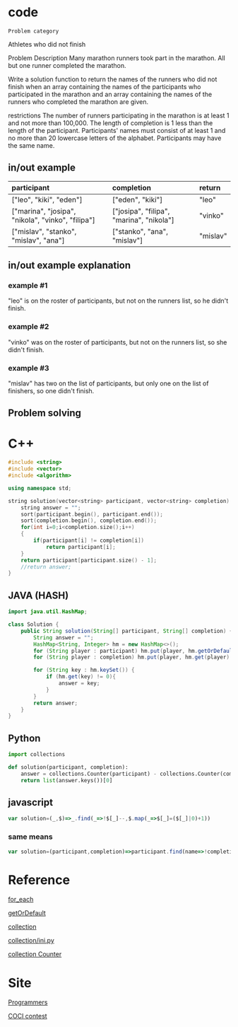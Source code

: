 # code 
`Problem category`
<p>
Athletes who did not finish

Problem Description
Many marathon runners took part in the marathon. All but one runner completed the marathon.

Write a solution function to return the names of the runners who did not finish when an array containing the names of the participants who participated in the marathon and an array containing the names of the runners who completed the marathon are given.

restrictions
The number of runners participating in the marathon is at least 1 and not more than 100,000.
The length of completion is 1 less than the length of the participant.
Participants' names must consist of at least 1 and no more than 20 lowercase letters of the alphabet.
Participants may have the same name.
</p>

## in/out example 

|participant	                |completion             |return     |
|:---                           |:---                   |:---       |
|["leo", "kiki", "eden"]        |["eden", "kiki"]       |"leo"      |
|["marina", "josipa", "nikola", "vinko", "filipa"]|	["josipa", "filipa", "marina", "nikola"]	|"vinko"|
|["mislav", "stanko", "mislav", "ana"]| ["stanko", "ana", "mislav"]	| "mislav" |

## in/out example explanation
### example #1
"leo" is on the roster of participants, but not on the runners list, so he didn't finish.

### example #2
"vinko" was on the roster of participants, but not on the runners list, so she didn't finish.

### example #3
"mislav" has two on the list of participants, but only one on the list of finishers, so one didn't finish.


## Problem solving 
# C++ 
```c++
#include <string>
#include <vector>
#include <algorithm>

using namespace std;

string solution(vector<string> participant, vector<string> completion) {
    string answer = "";
    sort(participant.begin(), participant.end());
    sort(completion.begin(), completion.end());
    for(int i=0;i<completion.size();i++)
    {
        if(participant[i] != completion[i])
            return participant[i];
    }
    return participant[participant.size() - 1];
    //return answer;
}
```

## JAVA (HASH)
```java
import java.util.HashMap;

class Solution {
    public String solution(String[] participant, String[] completion) {
        String answer = "";
        HashMap<String, Integer> hm = new HashMap<>();
        for (String player : participant) hm.put(player, hm.getOrDefault(player, 0) + 1);
        for (String player : completion) hm.put(player, hm.get(player) - 1);

        for (String key : hm.keySet()) {
            if (hm.get(key) != 0){
                answer = key;
            }
        }
        return answer;
    }
}
```

## Python
```python
import collections

def solution(participant, completion):
    answer = collections.Counter(participant) - collections.Counter(completion)
    return list(answer.keys())[0]
```

## javascript
```javascript
var solution=(_,$)=>_.find(_=>!$[_]--,$.map(_=>$[_]=($[_]|0)+1))
```
### same means 
```javascript
var solution=(participant,completion)=>participant.find(name=>!completion[name]--,completion.map(name=>completion[name]=(completion[name]|0)+1))
```

# Reference

[for_each](../language/c++/for_each.md)

[getOrDefault](../language/java/hash/getOrDefault.md)

[collection](https://docs.python.org/ko/3/library/collections.html "collection")

[collection/ini.py](https://github.com/python/cpython/blob/3.10/Lib/collections/__init__.py "collection_init")

[collection Counter](../language/python/collection/counter.md)

# Site 

[Programmers](https://programmers.co.kr/learn/courses/30/lessons/42576 "42576")

[COCI contest](https://hsin.hr/coci/archive/2014_2015/contest2_tasks.pdf "contest2_task")